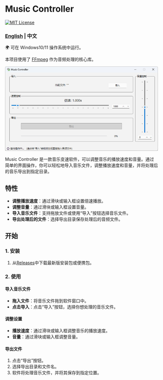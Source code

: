 # Music Controller
[![MIT License](https://img.shields.io/badge/license-MIT-blue.svg?style=flat)](http://choosealicense.com/licenses/mit/)

### [English](README.md)  | 中文

🌍 可在 Windows10/11 操作系统中运行。

本项目使用了 [FFmpeg](https://www.ffmpeg.org/) 作为音频处理的核心库。

![Music-Controller](images/Music-Controller-CN.png)

Music Controller 是一款音乐变速软件，可以调整音乐的播放速度和音量。通过简单的界面操作，你可以轻松地导入音乐文件，调整播放速度和音量，并将处理后的音乐导出到指定目录。

## 特性

- **调整播放速度**：通过滑块或输入框设置倍速播放。
- **调整音量**：通过滑块或输入框设置音量。
- **导入音乐文件**：支持拖放文件或使用“导入”按钮选择音乐文件。
- **导出处理后的文件**：选择导出目录保存处理后的音频文件。

## 开始

### 1. 安装

1. 从[Releases](https://github.com/YF-Eternal/Music-Controller/releases)中下载最新版安装包或便携包。

### 2. 使用

#### 导入音乐文件

- **拖入文件**：将音乐文件拖到软件窗口中。
- **点击导入**：点击“导入”按钮，选择你想处理的音乐文件。

#### 调整设置

- **播放速度**：通过滑块或输入框调整音乐的播放速度。
- **音量**：通过滑块或输入框调整音量。

#### 导出文件

1. 点击“导出”按钮。
2. 选择导出目录和文件名。
3. 软件将处理音乐文件，并将其保存到指定位置。
